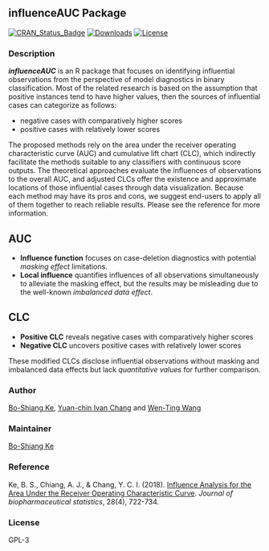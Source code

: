 ## influenceAUC Package
[![CRAN_Status_Badge](http://www.r-pkg.org/badges/version/influenceAUC)](https://CRAN.R-project.org/package=influenceAUC)
[![Downloads](http://cranlogs.r-pkg.org/badges/grand-total/influenceAUC)](https://CRAN.R-project.org/package=influenceAUC)
[![License](http://img.shields.io/badge/license-GPL%20%28%3E=%203%29-brightgreen.svg?style=flat)](http://www.gnu.org/licenses/gpl-3.0.html)

### Description
***influenceAUC*** is an R package that focuses on identifying influential observations from the perspective of model diagnostics in binary classification. Most of the related research is based on the assumption that positive instances tend to have higher values, then the sources of influential cases can categorize as follows:
+ negative cases with comparatively higher scores
+ positive cases with relatively lower scores

The proposed methods rely on the area under the receiver operating characteristic curve (AUC) and cumulative lift chart (CLC), which indirectly facilitate the methods suitable to any classifiers with continuous score outputs. The theoretical approaches evaluate the influences of observations to the overall AUC, and adjusted CLCs offer the existence and approximate locations of those influential cases through data visualization. Because each method may have its pros and cons, we suggest end-users to apply all of them together to reach reliable results. Please see the reference for more information.  

## AUC
* **Influence function** focuses on case-deletion diagnostics with potential *masking effect* limitations.
* **Local influence** quantifies influences of all observations simultaneously to alleviate the masking effect, but the results may be misleading due to the well-known *imbalanced data effect*.

## CLC
* **Positive CLC** reveals negative cases with comparatively higher scores 
* **Negative CLC** uncovers positive cases with relatively lower scores

These modified CLCs disclose influential observations without masking and imbalanced data effects but lack *quantitative values* for further comparison. 


### Author
[Bo-Shiang Ke](https://www.linkedin.com/in/boshiang "Bo-Shiang Ke"), [Yuan-chin Ivan Chang](http://idv.sinica.edu.tw/ycchang/ivan.html) and [Wen-Ting Wang](https://www.linkedin.com/in/wen-ting-wang-6083a17b "Wen-Ting Wang") 
 
### Maintainer
[Bo-Shiang Ke](https://www.linkedin.com/in/boshiang "Bo-Shiang Ke")

### Reference
Ke, B. S., Chiang, A. J., & Chang, Y. C. I. (2018). [Influence Analysis for the Area Under the Receiver Operating Characteristic Curve](https://www.tandfonline.com/doi/full/10.1080/10543406.2017.1377728). *Journal of biopharmaceutical statistics*, 28(4), 722-734.

### License
GPL-3
